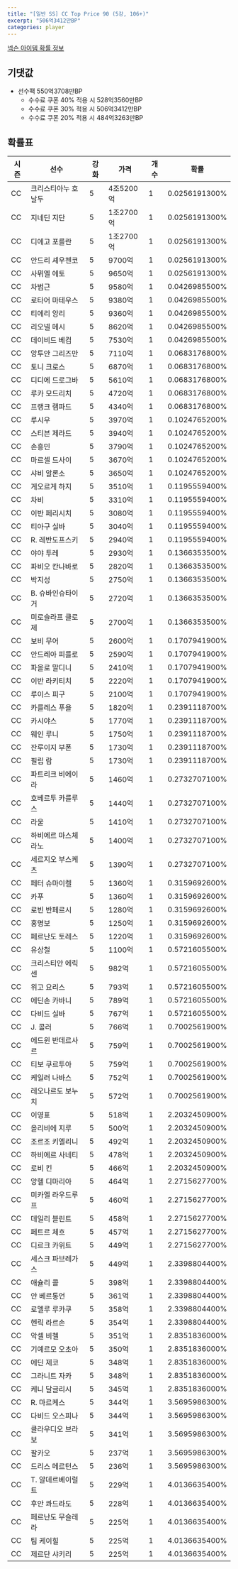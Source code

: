```yaml
---
title: "[일반 SS] CC Top Price 90 (5강, 106+)"
excerpt: "506억3412만BP"
categories: player
---
```

[넥슨 아이템 확률 정보](http://iteminfo.nexon.com/probability/fo4?sn=7401)

## 기댓값
- 선수팩 550억3708만BP
  - 수수료 쿠폰 40% 적용 시 528억3560만BP
  - 수수료 쿠폰 30% 적용 시 506억3412만BP
  - 수수료 쿠폰 20% 적용 시 484억3263만BP


## 확률표

|시즌|선수|강화|가격|개수|확률|
|---|---|---|---|---|---|
|CC|크리스티아누 호날두|5|4조5200억|1|0.0256191300%|
|CC|지네딘 지단|5|1조2700억|1|0.0256191300%|
|CC|디에고 포를란|5|1조2700억|1|0.0256191300%|
|CC|안드리 셰우첸코|5|9700억|1|0.0256191300%|
|CC|사뮈엘 에토|5|9650억|1|0.0256191300%|
|CC|차범근|5|9580억|1|0.0426985500%|
|CC|로타어 마테우스|5|9380억|1|0.0426985500%|
|CC|티에리 앙리|5|9360억|1|0.0426985500%|
|CC|리오넬 메시|5|8620억|1|0.0426985500%|
|CC|데이비드 베컴|5|7530억|1|0.0426985500%|
|CC|앙투안 그리즈만|5|7110억|1|0.0683176800%|
|CC|토니 크로스|5|6870억|1|0.0683176800%|
|CC|디디에 드로그바|5|5610억|1|0.0683176800%|
|CC|루카 모드리치|5|4720억|1|0.0683176800%|
|CC|프랭크 램파드|5|4340억|1|0.0683176800%|
|CC|루시우|5|3970억|1|0.1024765200%|
|CC|스티븐 제라드|5|3940억|1|0.1024765200%|
|CC|손흥민|5|3790억|1|0.1024765200%|
|CC|마르셀 드사이|5|3670억|1|0.1024765200%|
|CC|샤비 알론소|5|3650억|1|0.1024765200%|
|CC|게오르게 하지|5|3510억|1|0.1195559400%|
|CC|차비|5|3310억|1|0.1195559400%|
|CC|이반 페리시치|5|3080억|1|0.1195559400%|
|CC|티아구 실바|5|3040억|1|0.1195559400%|
|CC|R. 레반도프스키|5|2940억|1|0.1195559400%|
|CC|야야 투레|5|2930억|1|0.1366353500%|
|CC|파비오 칸나바로|5|2820억|1|0.1366353500%|
|CC|박지성|5|2750억|1|0.1366353500%|
|CC|B. 슈바인슈타이거|5|2720억|1|0.1366353500%|
|CC|미로슬라프 클로제|5|2700억|1|0.1366353500%|
|CC|보비 무어|5|2600억|1|0.1707941900%|
|CC|안드레아 피를로|5|2590억|1|0.1707941900%|
|CC|파올로 말디니|5|2410억|1|0.1707941900%|
|CC|이반 라키티치|5|2220억|1|0.1707941900%|
|CC|루이스 피구|5|2100억|1|0.1707941900%|
|CC|카를레스 푸욜|5|1820억|1|0.2391118700%|
|CC|카시야스|5|1770억|1|0.2391118700%|
|CC|웨인 루니|5|1750억|1|0.2391118700%|
|CC|잔루이지 부폰|5|1730억|1|0.2391118700%|
|CC|필립 람|5|1730억|1|0.2391118700%|
|CC|파트리크 비에이라|5|1460억|1|0.2732707100%|
|CC|호베르투 카를루스|5|1440억|1|0.2732707100%|
|CC|라울|5|1410억|1|0.2732707100%|
|CC|하비에르 마스체라노|5|1400억|1|0.2732707100%|
|CC|세르지오 부스케츠|5|1390억|1|0.2732707100%|
|CC|페터 슈마이켈|5|1360억|1|0.3159692600%|
|CC|카푸|5|1360억|1|0.3159692600%|
|CC|로빈 반페르시|5|1280억|1|0.3159692600%|
|CC|홍명보|5|1250억|1|0.3159692600%|
|CC|페르난도 토레스|5|1220억|1|0.3159692600%|
|CC|유상철|5|1100억|1|0.5721605500%|
|CC|크리스티안 에릭센|5|982억|1|0.5721605500%|
|CC|위고 요리스|5|793억|1|0.5721605500%|
|CC|에딘손 카바니|5|789억|1|0.5721605500%|
|CC|다비드 실바|5|767억|1|0.5721605500%|
|CC|J. 콜러|5|766억|1|0.7002561900%|
|CC|에드윈 반데르사르|5|759억|1|0.7002561900%|
|CC|티보 쿠르투아|5|759억|1|0.7002561900%|
|CC|케일러 나바스|5|752억|1|0.7002561900%|
|CC|레오나르도 보누치|5|572억|1|0.7002561900%|
|CC|이영표|5|518억|1|2.2032450900%|
|CC|올리비에 지루|5|500억|1|2.2032450900%|
|CC|조르조 키엘리니|5|492억|1|2.2032450900%|
|CC|하비에르 사네티|5|478억|1|2.2032450900%|
|CC|로비 킨|5|466억|1|2.2032450900%|
|CC|앙헬 디마리아|5|464억|1|2.2715627700%|
|CC|미카엘 라우드루프|5|460억|1|2.2715627700%|
|CC|데일리 블린트|5|458억|1|2.2715627700%|
|CC|페트르 체흐|5|457억|1|2.2715627700%|
|CC|디르크 카위트|5|449억|1|2.2715627700%|
|CC|세스크 파브레가스|5|449억|1|2.3398804400%|
|CC|애슐리 콜|5|398억|1|2.3398804400%|
|CC|얀 베르통언|5|361억|1|2.3398804400%|
|CC|로멜루 루카쿠|5|358억|1|2.3398804400%|
|CC|헨릭 라르손|5|354억|1|2.3398804400%|
|CC|악셀 비첼|5|351억|1|2.8351836000%|
|CC|기예르모 오초아|5|350억|1|2.8351836000%|
|CC|에딘 제코|5|348억|1|2.8351836000%|
|CC|그라니트 자카|5|348억|1|2.8351836000%|
|CC|케니 달글리시|5|345억|1|2.8351836000%|
|CC|R. 마르케스|5|344억|1|3.5695986300%|
|CC|다비드 오스피나|5|344억|1|3.5695986300%|
|CC|클라우디오 브라보|5|341억|1|3.5695986300%|
|CC|팔카오|5|237억|1|3.5695986300%|
|CC|드리스 메르턴스|5|236억|1|3.5695986300%|
|CC|T. 알데르베이럴트|5|229억|1|4.0136635400%|
|CC|후안 콰드라도|5|228억|1|4.0136635400%|
|CC|페르난도 무슬레라|5|225억|1|4.0136635400%|
|CC|팀 케이힐|5|225억|1|4.0136635400%|
|CC|제르단 샤키리|5|225억|1|4.0136635400%|

